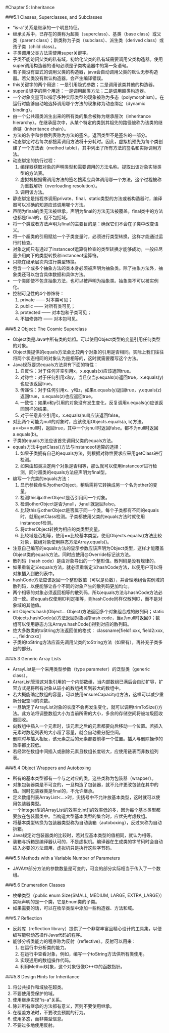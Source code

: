 #Chapter 5: Inheritance

###5.1 Classes, Superclasses, and Subclasses  
- “is-a”关系是继承的一个明显特征。  
- 继承关系中，已存在的类称为超类（superclass）、基类（base class）或父类（parent class）；新类称为子类（subclass）、派生类（derived class）或孩子类（child class）。  
- 子类调用父类方法需使用super关键字。  
- 子类不能访问父类的私有域，初始化父类的私有域需要调用父类构造器。使用super调用构造器的语句必须是子类构造器中的第一条语句。  
- 若子类没有显式的调用父类的构造器，java会自动调用父类的默认无参构造器。若父类没有默认构造器，会产生编译错误。
- this关键字的两个用途：一是引用隐式参数；二是调用该类其他的构造器。  
- super关键字的两个用途：一是调用超类方法；二是调用超类构造器。  
- 一个对象变量可以指示多种实际类型的现象被称为多态（polymorphism）。在运行时能够自动地选择调用哪个方法的现象称为动态绑定（dynamic binding）。  
- 由一个公共超类派生出来的所有类的集合被称为继承层次（inheritance hierarchy）。在继承层次中，从某个特定的类到其祖先的路径被称为该类的继承链（inheritance chain）。  
- 方法的名字和参数列表称为方法的签名。返回类型不是签名的一部分。  
- 动态绑定时若每次都搜索调用方法将十分耗时。因此，虚拟机预先为每个类创建了一个方法表（method table），其中列出了所有方法的签名和实际调用方法。  
- 动态绑定的执行过程：  
  1. 编译器获取对象的声明类型和需要调用的方法名称。提取出该对象实际类型的方法表。  
  2. 虚拟机根据需调用方法的签名搜索应具体调用哪一个方法，这个过程被称为重载解析（overloading resolution）。  
  3. 调用该方法。  
- 静态绑定是指程序调用private、final、static类型的方法或者构造器时，编译器可以准确的知道应该调用哪个方法。  
- 声明为final的类无法被继承，声明为final的方法无法被覆盖。final类中的方法也都是final的，但不包括域。  
- 将一个类或者方法声明为final的主要目的是：确保它们不会在子类中改变语义。  
- 将一个超类的引用赋给一个子类变量时，必须进行类型转换，这样才能通过运行时检查。  
- 对象之间只有通过了instanceof运算符检查的类型转换才能够成功。一般应尽量少用向下的类型转换和instanceof运算符。  
- 只能在继承层次内进行类型转换。  
- 包含一个或多个抽象方法的类本身必须被声明为抽象类。除了抽象方法外，抽象类还可以包含具体数据和具体方法。  
- 一个类即使不包含抽象方法，也可以被声明为抽象类。抽象类不可以被实例化。  
- 控制可见性的4个修饰符：  
  1. private —— 对本类可见；  
  2. public —— 对所有类可见；  
  3. protected —— 对本包和子类可见；  
  4. 不加修饰符 —— 对本包可见。

###5.2 Object: The Cosmic Superclass  
- Object类是Java中所有类的始祖。可以使用Object类型的变量引用任何类型的对象。  
- Object类提供的equals方法会比较两个对象的引用是否相同。实际上我们往往将两个状态相同的对象认为是相等的，这时就需要覆写这个方法。  
- Java规范要求equals方法具有下面的特性：  
  1. 自反性：对于任何非空引用x，x.equals(x)应该返回true。  
  2. 对称性：对于任何引用x和y，当且仅当y.equals(x)返回true，x.equals(y)也应该返回true。  
  3. 传递性：对于任何引用x、y和z，如果x.equals(y)返回true，y.equals(z)返回true，x.equals(z)也应返回true。  
  4. 一致性：如果x和y引用的对象没有发生变化，反复调用x.equals(y)应该返回同样的结果。  
  5. 对于任意非空引用x，x.equals(null)应该返回false。  
- 对比两个可能为null的对象时，应该使用Objects.equals(a, b)方法。a==b==null时，返回true，其中一个为null时返回false。都不为null时返回a.equals(b)。  
- 子类的equals方法应该首先调用父类的equals方法。  
- equals方法中getClass()方法与instanceof运算的选择：  
  1. 如果子类拥有自己的equals方法，则根据对称性要求应采用getClass进行检测。  
  2. 如果由超类决定两个对象是否相等，那么就可以使用instanceof进行检测，同时超类的equals方法应声明为final型。  
- 编写一个完美的equals方法：  
  1. 显示参数命名为otherObject，稍后需将它转换成另一个名为other的变量。  
  2. 检测this与otherObject是否引用同一个对象。
  3. 检测otherObject是否为null，为null就返回false。
  4. 比较this与otherObject是否属于同一个类。每个子类都有不同的equals时，就用getClass检测。子类都使用父类的equals方法时就使用instanceof检测。  
  5. 将otherObject转换为相应的类类型变量。
  6. 比较域是否相等，使用==比较基本类型，使用Objects.equals()方法比较对象，数组对象使用静态方法Array.equals()。  
- 注意自己编写的equals方法的显示参数应该声明为Object类型，这样才能覆盖Object类的equals方法。同时应使用@Override标记该方法。  
- 散列码（hash code）是由对象导出的一个整形值。散列码是没有规律的。  
- 如果重新定义equals方法，就必须重新定义hashCode方法，以便用户可以将对象插入到散列表中。  
- hashCode方法应该返回一个整形数值（可以是负数），并合理地组合实例域的散列码，以便能够让各个不同的对象产生的散列码更加均匀。  
- 两个相等的对象必须返回相等的散列码，所以equals方法与hashCode方法必须一致。若equals仅使用ID判定相等，则hashCode同样仅散列ID，而不是对象域的其他值。  
- int Objects.hash(Object... Object)方法返回多个对象组合成的散列码；static Objects.hashCode(a)方法返回对象a的hash code，当a为null时返回0；数组可以使用静态方法Arrays.hashCode()得到对应的散列码。  
- 绝大多数类的toString方法返回值的格式： classname[field1:xxx, field2:xxx, ..., fieldn:xxx]  
- 子类的toString方法应首先调用父类的toString方法（如果有），再补充子类多出的部分。

###5.3 Generic Array Lists  
- ArrayList是一个采用类型参数（type parameter）的泛型类（generic class）。  
- ArrarList管理这对象引用的一个内部数组，当内部数组已满后会自动扩容，扩容方式是将所有对象从较小的数组拷贝到较大的数组中。  
- 若大概能确定数组的容量，可以使用ensureCapacity()方法，这样可以减少重新分配空间的次数。  
- 一旦确定了ArrayList对象的长度不会再发生变化，就可以调用trimToSize()方法。此方法将调整数组大小为当前所需的大小，多余的存储空间将被垃圾回收器回收。  
- 向数组中插入一个元素时，该元素之后的元素都要向后移动一个位置。若插入元素时数组列表的大小超了容量，就会自动重分配空间。  
- 删除时与插入相反，该元素之后的元素都要前移一个位置。插入与删除操作的效率都比较低。  
- 若经常在数组中间插入或删除元素且数组长度较大，应使用链表而非数组列表。

###5.4 Object Wrappers and Autoboxing  
- 所有的基本类型都有一个与之对应的类，这些类称为包装器（wrapper）。  
- 对象包装器类是不可变的，一旦构造了包装器，就不允许更改包装在其中的值。同时包装器类是final的，不允许继承。  
- 定义数组列表ArrayList<...>时，尖括号中不允许放基本类型，这时就可以使用包装器类型。  
- 一个Integer型的ArrayList的效率比int[]的效率低的多，因为每个基本类型都要放在包装器类中。当构造大型基本类型的集合时，应优先考虑数组。  
- 将基本类型转换为包装器类型称为自动装箱（autoboxing），反过来称为自动拆箱。  
- Java规定对包装器类的比较时，若对应基本类型的值相同，就认为相等。  
- 装箱与拆箱是编译器认可的，不是虚拟机。编译器在生成类的字节码时会自动插入必要的方法调用，虚拟机只是执行这些字节码。  

###5.5 Methods with a Variable Number of Parameters  
- JAVA中部分方法的参数数量是可变的，可变的部分实际相当于传入了一个数组。

###5.6 Enumeration Classes  
- 枚举类型（public enum Size{SMALL, MEDIUM, LARGE, EXTRA_LARGE}）实际声明的是一个类，它是Enum类的子类。  
- 如果需要的话，可以在枚举类型中添加一些构造器、方法和域。

###5.7 Reflection  
- 反射库（reflection library）提供了一个非常丰富且精心设计的工具集，以便编写能够动态操作Java代码的程序。  
- 能够分析类能力的程序称为反射（reflective）。反射可以用来：  
  1. 在运行中分析类的能力。  
  2. 在运行中查看对象，例如，编写一个toString方法供所有类使用。  
  3. 实现通用的数组操作代码。  
  4. 利用Method对象，这个对象很像C++中的函数指针。

###5.8 Design Hints for Inheritance  
1. 将公共操作和域放在超类。  
2. 不要使用受保护的域。  
3. 使用继承实现“is-a”关系。  
4. 除非所有继承的方法都有意义，否则不要使用继承。  
5. 在覆盖方法时，不要改变预期的行为。  
6. 使用多态，而非类型信息。  
7. 不要过多地使用反射。

